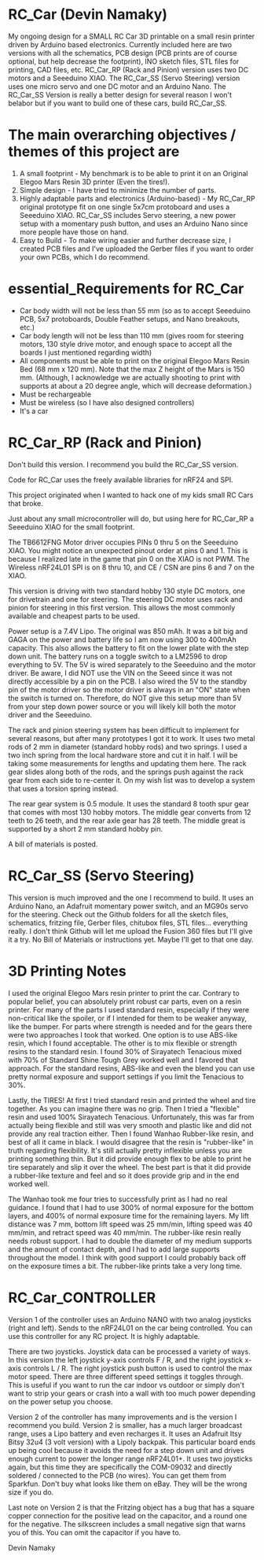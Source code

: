 # RC_Car (Devin Namaky)
My ongoing design for a SMALL RC Car 3D printable on a small resin printer driven by Arduino based electronics. Currently included here are two versions with all the schematics, PCB design (PCB prints are of course optional, but help decrease the footprint),  INO sketch files, STL files for printing, CAD files, etc. RC_Car_RP (Rack and Pinion) version uses two DC motors and a Seeeduino XIAO. The RC_Car_SS (Servo Steering) version uses one micro servo and one DC motor and an Arduino Nano. The RC_Car_SS Version is really a better design for several reason I won't belabor but if you want to build one of these cars, build RC_Car_SS.

# The main overarching objectives / themes of this project are
1. A small footprint - My benchmark is to be able to print it on an Original Elegoo Mars Resin 3D printer (Even the tires!).
2. Simple design - I have tried to minimize the number of parts.
3. Highly adaptable parts and electronics (Arduino-based) - My RC_Car_RP original prototype fit on one single 5x7cm protoboard and uses a Seeeduino XIAO. RC_Car_SS includes Servo steering, a new power setup with a momentary push button, and uses an Arduino Nano since more people have those on hand.
4. Easy to Build - To make wiring easier and further decrease size, I created PCB files and I've uploaded the Gerber files if you want to order your own PCBs, which I do recommend. 

# essential_Requirements for RC_Car
+ Car body width will not be less than 55 mm (so as to accept Seeeduino PCB, 5x7 protoboards, Double Feather setups, and Nano breakouts, etc.)
+ Car body length will not be less than 110 mm (gives room for steering motors, 130 style drive motor, and enough space to accept all the boards I just mentioned regarding width)
+ All components must be able to print on the original Elegoo Mars Resin Bed (68 mm x 120 mm). Note that the max Z height of the Mars is 150 mm. (Although, I acknowledge we are actually shooting to print with supports at about a 20 degree angle, which will decrease deformation.)
+ Must be rechargeable
+ Must be wireless (so I have also designed controllers)
+ It's a car

# RC_Car_RP (Rack and Pinion)
Don't build this version. I recommend you build the RC_Car_SS version.

Code for RC_Car uses the freely available libraries for nRF24 and SPI.

This project originated when I wanted to hack one of my kids small RC Cars that broke.

Just about any small microcontroller will do, but using here for RC_Car_RP a Seeeduino XIAO for the small footprint. 

The TB6612FNG Motor driver occupies PINs 0 thru 5 on the Seeeduino XIAO. You might notice an unexpected pinout order at pins 0 and 1. This is because I realized late in the game that pin 0 on the XIAO is not PWM.
The Wireless nRF24L01 SPI is on 8 thru 10, and CE / CSN are pins 6 and 7 on the XIAO.

This version is driving with two standard hobby 130 style DC motors, one for drivetrain and one for steering. The steering DC motor uses rack and pinion for steering in this first version. This allows the most commonly available and cheapest parts to be used.

Power setup is a 7.4V Lipo. The original was 850 mAh. It was a bit big and GAGA on the power and battery life so I am now using 300 to 400mAh capacity. This also allows the battery to fit on the lower plate with the step down unit. The battery runs on a toggle switch to a LM2596 to drop everything to 5V. The 5V is wired separately to the Seeeduino and the motor driver. Be aware, I did NOT use the VIN on the Seeed since it was not directly accessible by a pin on the PCB. I also wired the 5V to the standby pin of the motor driver so the motor driver is always in an "ON" state when the switch is turned on. Therefore, do NOT give this setup more than 5V from your step down power source or you will likely kill both the motor driver and the Seeeduino.

The rack and pinion steering system has been difficult to implement for several reasons, but after many prototypes I got it to work. It uses two metal rods of 2 mm in diameter (standard hobby rods) and two springs. I used a two inch spring from the local hardware store and cut it in half. I will be taking some measurements for lengths and updating them here. The rack gear slides along both of the rods, and the springs push against the rack gear from each side to re-center it. On my wish list was to develop a system that uses a torsion spring instead.

The rear gear system is 0.5 module. It uses the standard 8 tooth spur gear that comes with most 130 hobby motors. The middle gear converts from 12 teeth to 26 teeth, and the rear axle gear has 28 teeth. The middle great is supported by a short 2 mm standard hobby pin.

A bill of materials is posted.

# RC_Car_SS (Servo Steering)
This version is much improved and the one I recommend to build. It uses an Arduino Nano, an Adafruit momentary power switch, and an MG90s servo for the steering. Check out the Github folders for all the sketch files, schematics, fritzing file, Gerber files, chitubox files, STL files... everything really. I don't think Github will let me upload the Fusion 360 files but I'll give it a try. No Bill of Materials or instructions yet. Maybe I'll get to that one day.

# 3D Printing Notes
I used the original Elegoo Mars resin printer to print the car. Contrary to popular belief, you can absolutely print robust car parts, even on a resin printer. For many of the parts I used standard resin, especially if they were non-critical like the spoiler, or if I intended for them to be weaker anyway, like the bumper. For parts where strength is needed and for the gears there were two approaches I took that worked. One option is to use ABS-like resin, which I found acceptable. The other is to mix flexible or strength resins to the standard resin. I found 30% of Sirayatech Tenacious mixed with 70% of Standard Shine Tough Grey worked well and I favored that approach. For the standard resins, ABS-like and even the blend you can use pretty normal exposure and support settings if you limit the Tenacious to 30%.

Lastly, the TIRES! At first I tried standard resin and printed the wheel and tire together. As you can imagine there was no grip. Then I tried a "flexible" resin and used 100% Sirayatech Tenacious. Unfortunately, this was far from actually being flexible and still was very smooth and plastic like and did not provide any real traction either. Then I found Wanhao Rubber-like resin, and best of all it came in black. I would disagree that the resin is "rubber-like" in truth regarding flexibility. It's still actually pretty inflexible unless you are printing something thin. But it did provide enough flex to be able to print he tire separately and slip it over the wheel. The best part is that it did provide a rubber-like texture and feel and so it does provide grip and in the end worked well. 

The Wanhao took me four tries to successfully print as I had no real guidance. I found that I had to use 300% of normal exposure for the bottom layers, and 400% of normal exposure time for the remaining layers. My lift distance was 7 mm, bottom lift speed was 25 mm/min, lifting speed was 40 mm/min, and retract speed was 40 mm/min. The rubber-like resin really needs robust support. I had to double the diameter of my medium supports and the amount of contact depth, and I had to add large supports throughout the model. I think with good support I could probably back off on the exposure times a bit. The rubber-like prints take a very long time.

# RC_Car_CONTROLLER
Version 1 of the controller uses an Arduino NANO with two analog joysticks (right and left). Sends to the nRF24L01 on the car being controlled. You can use this controller for any RC project. It is highly adaptable. 

There are two joysticks. Joystick data can be processed a variety of ways. In this version the left joystick y-axis controls F / R, and the right joystick x-axis controls L / R. The right joystick push button is used to control the max motor speed. There are three different speed settings it toggles through. This is useful if you want to run the car indoor vs outdoor or simply don't want to strip your gears or crash into a wall with too much power depending on the power setup you choose.

Version 2 of the controller has many improvements and is the version I recommend you build. Version 2 is smaller, has a much larger broadcast range, uses a Lipo battery and even recharges it. It uses an Adafruit Itsy Bitsy 32u4 (3 volt version) with a Lipoly backpak. This particular board ends up being cool because it avoids the need for a step down unit and drives enough current to power the longer range nRF24L01+. It uses two joysticks again, but this time they are specifically the COM-09032 and directly soldered / connected to the PCB (no wires). You can get them from Sparkfun. Don't buy what looks like them on eBay. They will be the wrong size if you do.

Last note on Version 2 is that the Fritzing object has a bug that has a square copper connection for the positive lead on the capacitor, and a round one for the negative. The silkscreen includes a small negative sign that warns you of this. You can omit the capacitor if you have to.

Devin Namaky
